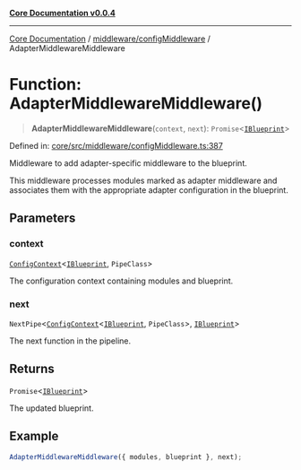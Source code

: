 [**Core Documentation v0.0.4**](../../../README.md)

***

[Core Documentation](../../../modules.md) / [middleware/configMiddleware](../README.md) / AdapterMiddlewareMiddleware

# Function: AdapterMiddlewareMiddleware()

> **AdapterMiddlewareMiddleware**(`context`, `next`): `Promise`\<[`IBlueprint`](../../../declarations/type-aliases/IBlueprint.md)\>

Defined in: [core/src/middleware/configMiddleware.ts:387](https://github.com/stonemjs/core/blob/e4675fc5d1a8e120fdb4d54e226a2496fdda3681/src/middleware/configMiddleware.ts#L387)

Middleware to add adapter-specific middleware to the blueprint.

This middleware processes modules marked as adapter middleware and associates them with the
appropriate adapter configuration in the blueprint.

## Parameters

### context

[`ConfigContext`](../../../declarations/interfaces/ConfigContext.md)\<[`IBlueprint`](../../../declarations/type-aliases/IBlueprint.md), `PipeClass`\>

The configuration context containing modules and blueprint.

### next

`NextPipe`\<[`ConfigContext`](../../../declarations/interfaces/ConfigContext.md)\<[`IBlueprint`](../../../declarations/type-aliases/IBlueprint.md), `PipeClass`\>, [`IBlueprint`](../../../declarations/type-aliases/IBlueprint.md)\>

The next function in the pipeline.

## Returns

`Promise`\<[`IBlueprint`](../../../declarations/type-aliases/IBlueprint.md)\>

The updated blueprint.

## Example

```typescript
AdapterMiddlewareMiddleware({ modules, blueprint }, next);
```
